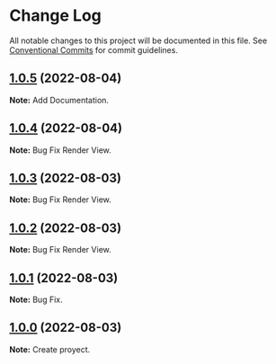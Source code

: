 # Change Log

All notable changes to this project will be documented in this file.
See [Conventional Commits](https://conventionalcommits.org) for commit guidelines.

## [1.0.5](https://github.com/ArturRod/ecg-dicom-web-viewer) (2022-08-04)

**Note:** Add Documentation.

## [1.0.4](https://github.com/ArturRod/ecg-dicom-web-viewer) (2022-08-04)

**Note:** Bug Fix Render View.

## [1.0.3](https://github.com/ArturRod/ecg-dicom-web-viewer) (2022-08-03)

**Note:** Bug Fix Render View.

## [1.0.2](https://github.com/ArturRod/ecg-dicom-web-viewer) (2022-08-03)

**Note:** Bug Fix Render View.

## [1.0.1](https://github.com/ArturRod/ecg-dicom-web-viewer) (2022-08-03)

**Note:** Bug Fix.

## [1.0.0](https://github.com/ArturRod/ecg-dicom-web-viewer) (2022-08-03)

**Note:** Create proyect.

